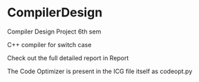 # CompilerDesign
Compiler Design Project 6th sem

C++ compiler for switch case

Check out the full detailed report in Report

The Code Optimizer is present in the ICG file itself as codeopt.py
